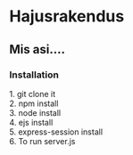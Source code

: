 <h1>Hajusrakendus</h1>
<h2>Mis asi....</h2>
<h3>Installation</h3>
<p>1. git clone it<br>
2. npm install <br>
3. node install<br>
4. ejs install<br>
5. express-session install<br>
6. To run server.js</p>
